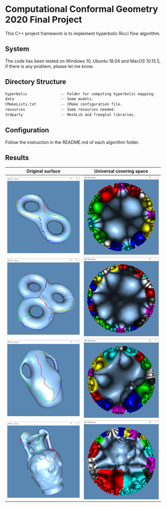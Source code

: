 # Computational Conformal Geometry 2020 Final Project

This C++ project framework is to implement hyperbolic Ricci flow algorithm.

## System

The code has been tested on Windows 10, Ubuntu 18.04 and MacOS 10.15.5, if there is any problem, please let me know.

## Directory Structure

``` txt
hyperbolic               -- Folder for computing hyperbolic mapping. 
data                     -- Some models.
CMakeLists.txt           -- CMake configuration file.
resources                -- Some resources needed.
3rdparty                 -- MeshLib and freeglut libraries.
```

## Configuration

Follow the instruction in the README.md of each algorithm folder.

## Results

| Original surface | Universal covering space |
| ---------------- | ------------------------ |
| ![](results/genus2.png?raw=true)  | ![](results/genus2-a.png?raw=true)  |
| ![](results/genus3.png?raw=true)  | ![](results/genus3-a.png?raw=true)  |
| ![](results/vase.png?raw=true)    | ![](results/vase-a.png?raw=true)    |
| ![](results/amphora.png?raw=true) | ![](results/amphora-a.png?raw=true) |
